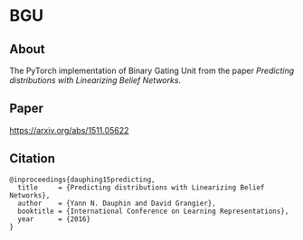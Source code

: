 # BGU

## About
The PyTorch implementation of Binary Gating Unit from the paper *Predicting distributions with Linearizing Belief Networks*.

## Paper
https://arxiv.org/abs/1511.05622

## Citation
```
@inproceedings{dauphing15predicting,
  title     = {Predicting distributions with Linearizing Belief Networks},
  author    = {Yann N. Dauphin and David Grangier},
  booktitle = {International Conference on Learning Representations},
  year      = {2016}
}
```